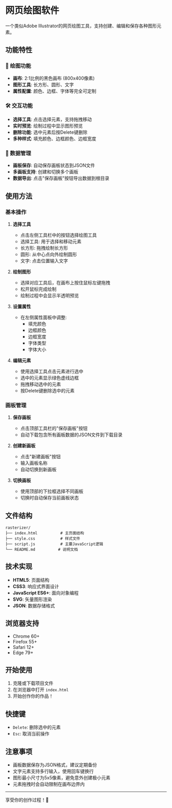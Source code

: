 # 网页绘图软件

一个类似Adobe Illustrator的网页绘图工具，支持创建、编辑和保存各种图形元素。

## 功能特性

### 🎨 绘图功能
- **画布**: 2:1比例的黑色画布 (800x400像素)
- **图形工具**: 长方形、圆形、文字
- **属性配置**: 颜色、边框、字体等完全可定制

### 🛠️ 交互功能
- **选择工具**: 点击选择元素，支持拖拽移动
- **实时预览**: 绘制过程中显示图形预览
- **删除功能**: 选中元素后按Delete键删除
- **多种样式**: 填充颜色、边框颜色、边框宽度

### 💾 数据管理
- **画板保存**: 自动保存画板状态到JSON文件
- **多画板支持**: 创建和切换多个画板
- **数据导出**: 点击"保存画板"按钮导出数据到根目录

## 使用方法

### 基本操作

1. **选择工具**
   - 点击左侧工具栏中的按钮选择绘图工具
   - 选择工具: 用于选择和移动元素
   - 长方形: 拖拽绘制长方形
   - 圆形: 从中心点向外绘制圆形
   - 文字: 点击位置输入文字

2. **绘制图形**
   - 选择对应工具后，在画布上按住鼠标左键拖拽
   - 松开鼠标完成绘制
   - 绘制过程中会显示半透明预览

3. **设置属性**
   - 在左侧属性面板中调整:
     - 填充颜色
     - 边框颜色  
     - 边框宽度
     - 字体类型
     - 字体大小

4. **编辑元素**
   - 使用选择工具点击元素进行选中
   - 选中的元素显示绿色虚线边框
   - 拖拽移动选中的元素
   - 按Delete键删除选中的元素

### 画板管理

1. **保存画板**
   - 点击顶部工具栏的"保存画板"按钮
   - 自动下载包含所有画板数据的JSON文件到下载目录

2. **创建新画板**
   - 点击"新建画板"按钮
   - 输入画板名称
   - 自动切换到新画板

3. **切换画板**
   - 使用顶部的下拉框选择不同画板
   - 切换时自动保存当前画板状态

## 文件结构

```
rasterizer/
├── index.html          # 主页面结构
├── style.css           # 样式文件
├── script.js           # 主要JavaScript逻辑
└── README.md          # 说明文档
```

## 技术实现

- **HTML5**: 页面结构
- **CSS3**: 响应式界面设计
- **JavaScript ES6+**: 面向对象编程
- **SVG**: 矢量图形渲染
- **JSON**: 数据存储格式

## 浏览器支持

- Chrome 60+
- Firefox 55+
- Safari 12+
- Edge 79+

## 开始使用

1. 克隆或下载项目文件
2. 在浏览器中打开 `index.html`
3. 开始创作你的作品！

## 快捷键

- `Delete`: 删除选中的元素
- `Esc`: 取消当前操作

## 注意事项

- 画板数据保存为JSON格式，建议定期备份
- 文字元素支持多行输入，使用回车键换行
- 图形最小尺寸为5x5像素，避免意外创建极小元素
- 元素拖拽时会自动限制在画布边界内

---

享受你的创作过程！🎨